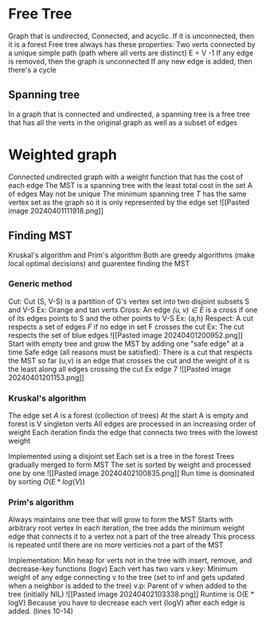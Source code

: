 # Free Tree
Graph that is undirected, Connected, and acyclic.
	If it is unconnected, then it is a forest
Free tree always has these properties:
	Two verts connected by a unique simple path (path where all verts are distinct)
	E = V -1
	If any edge is removed, then the graph is unconnected 
	If any new edge is added, then there's a cycle

## Spanning tree
In a graph that is connected and undirected, a spanning tree is a free tree that has all the verts in the original graph as well as a subset of edges

# Weighted graph
Connected undirected graph with a weight function that has the cost of each edge
The MST is a spanning tree with the least total cost in the set A of edges
	May not be unique
The minimum spanning tree *T* has the same vertex set as the graph so it is only represented by the edge set 
![[Pasted image 20240401111918.png]]

## Finding MST
Kruskal's algorithm and Prim's algorithm
Both are greedy algorithms (make local optimal decisions) and guarentee finding the MST

### Generic method
Cut:
	Cut (S, V-S) is a partition of G's vertex set into two disjoint subsets S and V-S
	Ex: Orange and tan verts
Cross:
	An edge *$(u,v) \in E$*  is a cross if one of its edges points to S and the other points to V-S
	Ex: (a,h)
Respect: 
	A cut respects a set of edges *F* if no edge in set F crosses the cut
	Ex: The cut respects the set of blue edges
![[Pasted image 20240401200952.png]]
Start with empty tree and grow the MST by adding one "safe edge" at a time
Safe edge (all reasons must be satisfied):
	There is a cut that respects the MST so far
	(u,v) is an edge that crosses the cut and the weight of it is the least along all edges crossing the cut
	Ex edge 7
![[Pasted image 20240401201153.png]]

### Kruskal's algorithm

The edge set *A* is a forest (collection of trees)
At the start A is empty and forest is V singleton verts
All edges are processed in an increasing order of weight
Each iteration finds the edge that connects two trees with the lowest weight

Implemented using a disjoint set
	Each set is a tree in the forest 
	Trees gradually merged to form MST
	The set is sorted by weight and processed one by one
![[Pasted image 20240402100835.png]]
Run time is dominated by sorting 
$O(E * log(V))$


### Prim's algorithm 
Always maintains one tree that will grow to form the MST
Starts with arbitrary root vertex
In each iteration, the tree adds the minimum weight edge that connects it to a vertex not a part of the tree already
This process is repeated until there are no more verticies not a part of the MST

Implementation:
	Min heap for verts not in the tree with insert, remove, and decrease-key functions (logv)
	Each vert has two vars
		v.key: Minimum weight of any edge connecting v to the tree (set to inf and gets updated when a neighbor is added to the tree)
		v.p: Parent of v when added to the tree (initially NIL)
	![[Pasted image 20240402103338.png]]
	Runtime is O(E * logV) Because you have to decrease each vert (logV) after each edge is added. (lines 10-14)
	